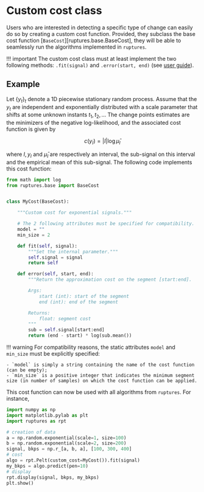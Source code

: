 # Custom cost class

Users who are interested in detecting a specific type of change can easily do so by creating a custom cost function.
Provided, they subclass the base cost function [`BaseCost`][ruptures.base.BaseCost], they will be able to seamlessly run the algorithms implemented in `ruptures`.

!!! important
    The custom cost class must at least implement the two following methods: `.fit(signal)` and `.error(start, end)` (see [user guide](../../custom-cost-function.md)).

## Example

Let $\{y_t\}_t$ denote a 1D piecewise stationary random process.
Assume that the $y_t$ are independent and exponentially distributed with a scale parameter that shifts at some unknown instants $t_1,t_2,\dots$
The change points estimates are the minimizers of the negative log-likelihood, and the associated cost function is given by

$$
c(y_I) = |I| \log \bar{\mu}_I
$$

where $I,\, y_I$ and $\bar{\mu}_I$ are respectively an interval, the sub-signal on this interval and the empirical mean of this sub-signal.
The following code implements this cost function:

```python
from math import log
from ruptures.base import BaseCost


class MyCost(BaseCost):

    """Custom cost for exponential signals."""

    # The 2 following attributes must be specified for compatibility.
    model = ""
    min_size = 2

    def fit(self, signal):
        """Set the internal parameter."""
        self.signal = signal
        return self

    def error(self, start, end):
        """Return the approximation cost on the segment [start:end].

        Args:
            start (int): start of the segment
            end (int): end of the segment

        Returns:
            float: segment cost
        """
        sub = self.signal[start:end]
        return (end - start) * log(sub.mean())
```

!!! warning
    For compatibility reasons, the static attributes `model` and `min_size` must be explicitly specified:

    - `model` is simply a string containing the name of the cost function (can be empty);
    - `min_size` is a positive integer that indicates the minimum segment size (in number of samples) on which the cost function can be applied.

This cost function can now be used with all algorithms from `ruptures`.
For instance,

```python
import numpy as np
import matplotlib.pylab as plt
import ruptures as rpt

# creation of data
a = np.random.exponential(scale=1, size=100)
b = np.random.exponential(scale=2, size=200)
signal, bkps = np.r_[a, b, a], [100, 300, 400]
# cost
algo = rpt.Pelt(custom_cost=MyCost()).fit(signal)
my_bkps = algo.predict(pen=10)
# display
rpt.display(signal, bkps, my_bkps)
plt.show()
```
